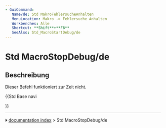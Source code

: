 ```yaml
---
- GuiCommand:
   Name/de: Std MakroFehlersucheAnhalten
   MenuLocation: Makro -> Fehlersuche Anhalten
   Workbenches: Alle
   Shortcut: **Shift**+**F6**
   SeeAlso: Std_MacroStartDebug/de
---
```


# Std MacroStopDebug/de

## Beschreibung

Dieser Befehl funktioniert zur Zeit nicht.





{{Std Base navi

}}



---
⏵ [documentation index](../README.md) > Std MacroStopDebug/de
